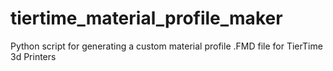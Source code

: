 # tiertime_material_profile_maker
Python script for generating a custom material profile .FMD file for TierTime 3d Printers
